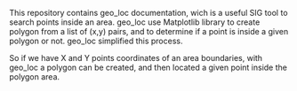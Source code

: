 This repository contains geo_loc documentation, wich is a useful SIG tool to search points inside an area. geo_loc use Matplotlib library to create polygon from a list of (x,y) pairs, and to determine if a point is inside a given polygon or not. geo_loc simplified this process.

So if we have X and Y points coordinates of an area boundaries, with geo_loc a polygon can be created, and then located a given point inside the polygon area.